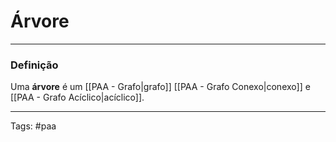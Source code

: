 
# Árvore

---

### Definição

Uma **árvore** é um [[PAA - Grafo|grafo]] [[PAA - Grafo Conexo|conexo]] e [[PAA - Grafo Acíclico|acíclico]].

---

Tags: #paa


